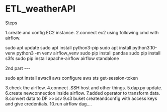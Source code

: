 # ETL_weatherAPI

Steps

1.create and config EC2 instance.
2.connect ec2 using following cmd with airflow.

sudo apt update
sudo apt install python3-pip
sudo apt install python3.10-venv
python3 -m venv airflow_venv
sudo pip install pandas
sudo pip install s3fs
sudo pip install apache-airflow
airflow standalone

2nd part ---

sudo apt  install awscli
aws configure
aws sts get-session-token

3.check the airflow.
4.connect .SSH host and other things.
5.dap.py update.
6.create newconnection inside airflow.
7.added operator to transform data.
8.convert data to DF >>csv
9.s3 buket createandconfig with access keys and give credentials.
10.run airflow dag....
